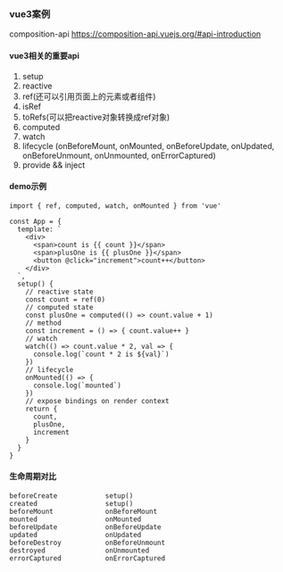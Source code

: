 ### vue3案例

composition-api  https://composition-api.vuejs.org/#api-introduction

#### vue3相关的重要api

1. setup
2. reactive
3. ref(还可以引用页面上的元素或者组件)
4. isRef
5. toRefs(可以把reactive对象转换成ref对象)
6. computed
7. watch
8. lifecycle (onBeforeMount, onMounted, onBeforeUpdate, onUpdated, onBeforeUnmount, onUnmounted, onErrorCaptured)
9. provide && inject


#### demo示例

```
import { ref, computed, watch, onMounted } from 'vue'

const App = {
  template: `
    <div>
      <span>count is {{ count }}</span>
      <span>plusOne is {{ plusOne }}</span>
      <button @click="increment">count++</button>
    </div>
  `,
  setup() {
    // reactive state
    const count = ref(0)
    // computed state
    const plusOne = computed(() => count.value + 1)
    // method
    const increment = () => { count.value++ }
    // watch
    watch(() => count.value * 2, val => {
      console.log(`count * 2 is ${val}`)
    })
    // lifecycle
    onMounted(() => {
      console.log(`mounted`)
    })
    // expose bindings on render context
    return {
      count,
      plusOne,
      increment
    }
  }
}
```

#### 生命周期对比

```
beforeCreate            setup()
created                 setup()
beforeMount             onBeforeMount
mounted                 onMounted
beforeUpdate            onBeforeUpdate
updated                 onUpdated
beforeDestroy           onBeforeUnmount
destroyed               onUnmounted
errorCaptured           onErrorCaptured
```
